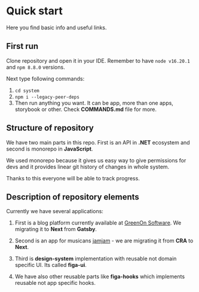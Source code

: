 # Quick start

Here you find basic info and useful links. 

## First run

Clone repository and open it in your IDE. Remember to have `node v16.20.1` and `npm 8.8.0` versions. 

Next type following commands:

1. `cd system`
2. `npm i --legacy-peer-deps`
3. Then run anything you want. It can be app, more than one apps, storybook or other. Check **COMMANDS.md** file for more. 

## Structure of repository

We have two main parts in this repo. First is an API in **.NET** ecosystem and second is monorepo in **JavaScript**. 

We used monorepo because it gives us easy way to give permissions for devs and it provides linear git history of changes in whole system. 

Thanks to this everyone will be able to track progress. 

## Description of repository elements

Currently we have several applications:

1. First is a blog platform currently available at [GreenOn Software](https://greenonsoftware.com). We migrating it to **Next** from **Gatsby**.

2. Second is an app for musicans [jamjam](https://jamjambeings.com) - we are migrating it from **CRA** to **Next**.

3. Third is **design-system** implementation with reusable not domain specific UI. Its called **figa-ui**.

4. We have also other reusable parts like **figa-hooks** which implements reusable not app specific hooks.
